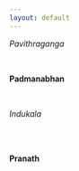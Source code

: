 ```yaml
---
layout: default
---
```


*Pavithraganga*

<br>

**Padmanabhan**

<br>

*Indukala*

<br>



<br>

__Pranath__
